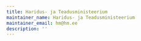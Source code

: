 ```yaml
---
title: Haridus- ja Teadusministeerium
maintainer_name: Haridus- ja Teadusministeerium
maintainer_email: hm@hm.ee
description: ''
---
```

